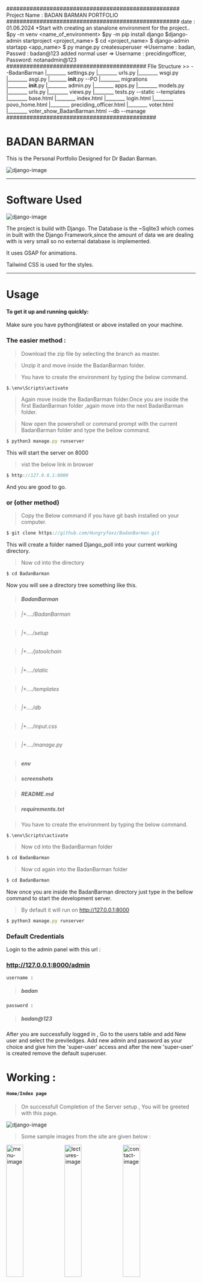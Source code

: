 ####################################################
       Project Name : BADAN BARMAN PORTFOLIO
####################################################
date : 01.06.2024
*Start with creating an stanalone environment for the project..
$py -m venv <name_of_environment>
$py -m pip install django
$django-admin startproject <project_name>
$ cd <project_name>
$ django-admin startapp <app_name>
$ py mange.py createsuperuser    =>Username : badan, Passwd : badan@123
   added normal user    => Username : precidingofficer, Password: notanadmin@123
##########################################
FIle Structure >>
	--BadanBarman
	   |________ settings.py
	   |________ urls.py
	   |________ wsgi.py
	   |________ asgi.py
	   |_______ __init__.py
	--PO
	   |________ migrations	  
	   |________ __init__.py
	   |________ admin.py
	   |________ apps.py
	   |________ models.py
	   |________ urls.py
	   |________ views.py
	   |________ tests.py
	--static
	--templates
	   |________ base.html
	   |________ index.html
	   |________ login.html
	   |________ povo_home.html
	   |________ preciding_officer.html
	   |________ voter.html
	   |________ voter_show_BadanBarman.html
	--db
	--manage
#############################################
# BADAN BARMAN

This is the Personal Portfolio Designed for Dr Badan Barman.
<div style="align:center">
 <img src="BadanBarman/static/images/main_logo.png" alt="django-image">
</div>
 

_______________________________________________________________________________________________________________________________________________________________________
# Software Used
<div>
 <img src="./screenshots/Django.png" alt="django-image">
 </div>

The project is build with Django. The Database is the ~Sqlite3 which comes in built with the Django Framework,since the amount of data we are dealing with is very small so no external database is implemented.  

It uses GSAP for animations.

Tailwind CSS is used for the styles.




_______________________________________________________________________________________________________________________________________________________________________
# Usage

#### To get it up and running quickly:
Make sure you have python@latest or above installed on your machine.


### The easier method :


> Download the zip file by selecting the branch as master.


> Unzip it and move inside the BadanBarman folder.


> You have to create the environment by typing the below command.

```javascript
$.\env\Scripts\activate
```


> Again move inside the BadanBarman folder.Once you are inside the first BadanBarman folder ,again move into the next BadanBarman folder.


> Now open the powershell or command prompt with the current BadanBarman folder and type the bellow command.


```javascript
$ python3 manage.py runserver
```
This will start the server on 8000
> vist the below link in browser 
```javascript 
$ http://127.0.0.1:8000
 ```

And you are good to go.




### or (other method)
> Copy the Below command if you have git bash installed on your computer.
```javascript
$ git clone https://github.com/Hungryfoxz/BadanBarman.git
```
This will create a folder named Django_poll into your current working directory.
> Now cd into the directory 
```javascript
$ cd BadanBarman
```
Now you will see a directory tree something like this.
>##### BadanBarman


>######    |+..../BadanBarman


>######    |+..../setup


>######    |+..../jstoolchain


>######    |+..../static


>######    |+..../templates


>######    |+..../db


>######    |+..../input.css


>######    |+..../manage.py


>##### env


>##### screenshots


>##### README.md


>##### requirements.txt


> You have to create the environment by typing the below command.

```javascript
$.\env\Scripts\activate
```

> Now cd into the BadanBarman folder 

```javascript
$ cd BadanBarman
```
> Now cd again into the BadanBarman folder 

```javascript
$ cd BadanBarman
```

Now once you are inside the BadanBarman directory just type in the bellow command to start the development server.
> By default it will run on http://127.0.0.1:8000
```javascript
$ python3 manage.py runserver
```


### Default Credentials

Login to the admin panel with this url : 
### http://127.0.0.1:8000/admin



```username :```
> ##### badan


```password :```
> ##### badan@123


After you are successfully logged in , Go to the users table and add New user and select the previledges. Add new admin and password as your choice and give him the 'super-user' access and after the new 'super-user' is created remove the default superuser.






# Working :

#### ```Home/Index page```


> On successfull Completion of the Server setup , You will be greeted with this page.



<div style="align:center">
 <img src="./screenshots/hero.png" alt="django-image">
</div>


> Some sample images from the site are given below :

<div style="align: start">
 <img src="./screenshots/menu.png" alt="menu-image" width="30%"></img>
 <img src="./screenshots/lectures.png" alt="lectures-image" width="30%"></img>
 <img src="./screenshots/contact.png" alt="contact-image" width="30%"></img>
 <img src="./screenshots/ppts.png" alt="ppts-image" width="30%"></img>
 <img src="./screenshots/publications.png" alt="publicaitons-image" width="30%"></img>
 <img src="./screenshots/booksbuy.png" alt="booksbuy-image" width="30%"></img>
 <img src="./screenshots/scholar.png" alt="scholar-image" width="30%"></img>
 <img src="./screenshots/books.png" alt="books-image" width="30%"></img>
 <img src="./screenshots/footer.png" alt="footer-image" width="30%"></img>
</div>



### ``` Database area```Websites,Research_Scholars, Invited_Lectures, Projects, Awards, Presentation, Articles_In_Journals, Chapters_In_Edited_Books, Books, Periodicals
> The Databse to control all the Tables from adding usrs to creating BadanBarman.

>```Websites``` --- It is the table that shows the websites created by BadanBarman.
>```Research_Scholars``` --- It is the table that shows the Research_Scholars under BadanBarman.
>```Invited_Lectures``` --- It is the table that shows the Invited_Lectures attended by BadanBarman.
>```Projects``` --- It is the table that shows the Projects completed by BadanBarman.
>```Awards``` --- It is the table that shows the Awards achived by BadanBarman.
>```Presentation``` --- It is the table that shows the Presentation created by BadanBarman.
>```Articles_In_Journals``` --- It is the table that shows the Articles_In_Journals created by BadanBarman.
>```Chapters_In_Edited_Books``` --- It is the table that shows the Chapters_In_Edited_Books created by BadanBarman.
>```Books``` --- It is the table that shows the Books created by BadanBarman.
>```Periodicals``` --- It is the table that shows the Periodicals created by BadanBarman.



_______________________________________________________________________________________________________________________________________________________________________
## Acknowledgments
 Many diificulties faced during the projects were tackled thanks to the open source community and stackoverflow.

## See Also

- [`Django Documentation`](https://github.com/noffle/common-readme)
- [`StackOverflow`](https://stackoverflow.com)
- [`GSAP`](https://gsap.com)
- [`Tailwind`](https://tailwindcss.com)

## License

Not Licenced.